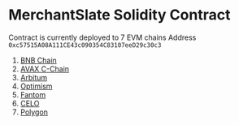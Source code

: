 # MerchantSlate Solidity Contract

Contract is currently deployed to 7 EVM chains
Address `0xc57515A08A111CE43c090354C83107eeD29c30c3`
1. [BNB Chain](https://bscscan.com/address/0xc57515A08A111CE43c090354C83107eeD29c30c3#code)
2. [AVAX C-Chain](https://snowscan.xyz/address/0xc57515A08A111CE43c090354C83107eeD29c30c3#code)
3. [Arbitum](https://arbiscan.io/address/0xc57515A08A111CE43c090354C83107eeD29c30c3#code)
4. [Optimism](https://optimistic.etherscan.io/address/0xc57515A08A111CE43c090354C83107eeD29c30c3#code)
5. [Fantom](https://ftmscan.com/address/0xc57515A08A111CE43c090354C83107eeD29c30c3#code)
6. [CELO](https://celoscan.io/address/0xc57515A08A111CE43c090354C83107eeD29c30c3#code)
7. [Polygon](https://www.oklink.com/polygon/address/0xc57515A08A111CE43c090354C83107eeD29c30c3/contract)

